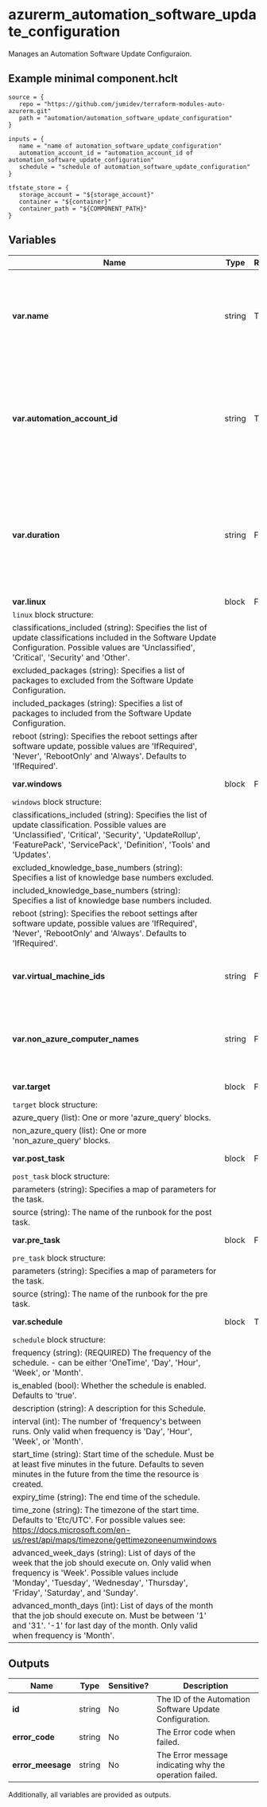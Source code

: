 # azurerm_automation_software_update_configuration

Manages an Automation Software Update Configuraion.

## Example minimal component.hclt

```hcl
source = {
   repo = "https://github.com/jumidev/terraform-modules-auto-azurerm.git" 
   path = "automation/automation_software_update_configuration" 
}

inputs = {
   name = "name of automation_software_update_configuration" 
   automation_account_id = "automation_account_id of automation_software_update_configuration" 
   schedule = "schedule of automation_software_update_configuration" 
}

tfstate_store = {
   storage_account = "${storage_account}" 
   container = "${container}" 
   container_path = "${COMPONENT_PATH}" 
}

```

## Variables

| Name | Type | Required? |  Default  |  Description |
| ---- | ---- | --------- |  ----------- | ----------- |
| **var.name** | string | True | -  |  The name which should be used for this Automation. Changing this forces a new Automation to be created. | 
| **var.automation_account_id** | string | True | -  |  The ID of Automation Account to manage this Source Control. Changing this forces a new Automation Source Control to be created. | 
| **var.duration** | string | False | `PT2H`  |  Maximum time allowed for the software update configuration run. using format `PT[n]H[n]M[n]S` as per ISO8601. Defaults to `PT2H`. | 
| **var.linux** | block | False | -  |  A `linux` block. | 
| `linux` block structure: || 
|   classifications_included (string): Specifies the list of update classifications included in the Software Update Configuration. Possible values are 'Unclassified', 'Critical', 'Security' and 'Other'. ||
|   excluded_packages (string): Specifies a list of packages to excluded from the Software Update Configuration. ||
|   included_packages (string): Specifies a list of packages to included from the Software Update Configuration. ||
|   reboot (string): Specifies the reboot settings after software update, possible values are 'IfRequired', 'Never', 'RebootOnly' and 'Always'. Defaults to 'IfRequired'. ||
| **var.windows** | block | False | -  |  A `windows` block. | 
| `windows` block structure: || 
|   classifications_included (string): Specifies the list of update classification. Possible values are 'Unclassified', 'Critical', 'Security', 'UpdateRollup', 'FeaturePack', 'ServicePack', 'Definition', 'Tools' and 'Updates'. ||
|   excluded_knowledge_base_numbers (string): Specifies a list of knowledge base numbers excluded. ||
|   included_knowledge_base_numbers (string): Specifies a list of knowledge base numbers included. ||
|   reboot (string): Specifies the reboot settings after software update, possible values are 'IfRequired', 'Never', 'RebootOnly' and 'Always'. Defaults to 'IfRequired'. ||
| **var.virtual_machine_ids** | string | False | -  |  Specifies a list of Azure Resource IDs of azure virtual machines. | 
| **var.non_azure_computer_names** | string | False | -  |  Specifies a list of names of non-Azure machines for the software update configuration. | 
| **var.target** | block | False | -  |  A `target` blocks. | 
| `target` block structure: || 
|   azure_query (list): One or more 'azure_query' blocks. ||
|   non_azure_query (list): One or more 'non_azure_query' blocks. ||
| **var.post_task** | block | False | -  |  A `post_task` blocks. | 
| `post_task` block structure: || 
|   parameters (string): Specifies a map of parameters for the task. ||
|   source (string): The name of the runbook for the post task. ||
| **var.pre_task** | block | False | -  |  A `pre_task` blocks. | 
| `pre_task` block structure: || 
|   parameters (string): Specifies a map of parameters for the task. ||
|   source (string): The name of the runbook for the pre task. ||
| **var.schedule** | block | True | -  |  A `schedule` blocks. | 
| `schedule` block structure: || 
|   frequency (string): (REQUIRED) The frequency of the schedule. - can be either 'OneTime', 'Day', 'Hour', 'Week', or 'Month'. ||
|   is_enabled (bool): Whether the schedule is enabled. Defaults to 'true'. ||
|   description (string): A description for this Schedule. ||
|   interval (int): The number of 'frequency's between runs. Only valid when frequency is 'Day', 'Hour', 'Week', or 'Month'. ||
|   start_time (string): Start time of the schedule. Must be at least five minutes in the future. Defaults to seven minutes in the future from the time the resource is created. ||
|   expiry_time (string): The end time of the schedule. ||
|   time_zone (string): The timezone of the start time. Defaults to 'Etc/UTC'. For possible values see: <https://docs.microsoft.com/en-us/rest/api/maps/timezone/gettimezoneenumwindows> ||
|   advanced_week_days (string): List of days of the week that the job should execute on. Only valid when frequency is 'Week'. Possible values include 'Monday', 'Tuesday', 'Wednesday', 'Thursday', 'Friday', 'Saturday', and 'Sunday'. ||
|   advanced_month_days (int): List of days of the month that the job should execute on. Must be between '1' and '31'. '-1' for last day of the month. Only valid when frequency is 'Month'. ||



## Outputs

| Name | Type | Sensitive? | Description |
| ---- | ---- | --------- | --------- |
| **id** | string | No  | The ID of the Automation Software Update Configuration. | 
| **error_code** | string | No  | The Error code when failed. | 
| **error_meesage** | string | No  | The Error message indicating why the operation failed. | 

Additionally, all variables are provided as outputs.
